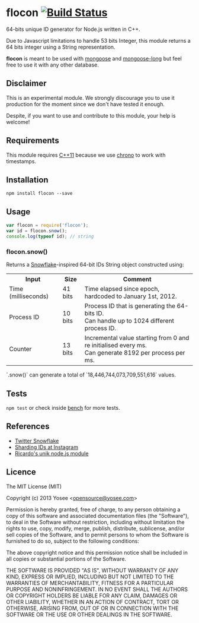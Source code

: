 # flocon [![Build Status](https://travis-ci.org/Yosee/flocon.png?branch=master)](https://travis-ci.org/Yosee/flocon)

64-bits unique ID generator for Node.js written in C++.

Due to Javascript limitations to handle 53 bits Integer, this module returns a 64 bits integer using a String representation.

**flocon** is meant to be used with [mongoose](https://github.com/learnboost/mongoose) and [mongoose-long](https://github.com/aheckmann/mongoose-long) but feel free to use it with any other database.

## Disclaimer

This is an experimental module. We strongly discourage you to use it production for the moment since we don't have tested it enough.

Despite, if you want to use and contribute to this module, your help is welcome!


## Requirements

This module requires [C++11](http://en.wikipedia.org/wiki/C++11) because we use [chrono](http://www.cplusplus.com/reference/chrono/) to work with timestamps.


## Installation

```
npm install flocon --save
```


## Usage

```javascript
var flocon = require('flocon');
var id = flocon.snow();
console.log(typeof id); // string
```

### flocon.snow()

Returns a [Snowflake](https://github.com/twitter/snowflake/)-inspired 64-bit IDs String object constructed using:

<table>
	<tr>
		<th>Input</th>
		<th>Size</th>
		<th>Comment</th>
	</tr>
	<tr>
		<td>Time (milliseconds)</td>
		<td>41 bits</td>
		<td>Time elapsed since epoch, hardcoded to January 1st, 2012.</td>
	</tr>
	<tr>
		<td>Process ID</td>
		<td>10 bits</td>
		<td>
			Process ID that is generating the 64-bits ID.<br />
			Can handle up to 1024 different process ID. 
		</td>
	</tr>
	<tr>
		<td>Counter</td>
		<td>13 bits</td>
		<td>
			Incremental value starting from 0 and re initialised every ms.<br />
			Can generate 8192 per process per ms.
		</td>
	</tr>
</table>
`.snow()` can generate a total of `18,446,744,073,709,551,616` values.



## Tests

`npm test` or check inside [bench](https://github.com/Yosee/flocon/tree/master/bench) for more tests.

## References

- [Twitter Snowflake](https://github.com/twitter/snowflake/)
- [Sharding IDs at Instagram](http://instagram-engineering.tumblr.com/post/10853187575/sharding-ids-at-instagram)
- [Ricardo's unik node.js module](https://github.com/ricardobeat/unik)


## Licence

The MIT License (MIT)

Copyright (c) 2013 Yosee &lt;opensource@yosee.com&gt;

Permission is hereby granted, free of charge, to any person obtaining a copy of
this software and associated documentation files (the "Software"), to deal in
the Software without restriction, including without limitation the rights to
use, copy, modify, merge, publish, distribute, sublicense, and/or sell copies of
the Software, and to permit persons to whom the Software is furnished to do so,
subject to the following conditions:

The above copyright notice and this permission notice shall be included in all
copies or substantial portions of the Software.

THE SOFTWARE IS PROVIDED "AS IS", WITHOUT WARRANTY OF ANY KIND, EXPRESS OR
IMPLIED, INCLUDING BUT NOT LIMITED TO THE WARRANTIES OF MERCHANTABILITY, FITNESS
FOR A PARTICULAR PURPOSE AND NONINFRINGEMENT. IN NO EVENT SHALL THE AUTHORS OR
COPYRIGHT HOLDERS BE LIABLE FOR ANY CLAIM, DAMAGES OR OTHER LIABILITY, WHETHER
IN AN ACTION OF CONTRACT, TORT OR OTHERWISE, ARISING FROM, OUT OF OR IN
CONNECTION WITH THE SOFTWARE OR THE USE OR OTHER DEALINGS IN THE SOFTWARE.
